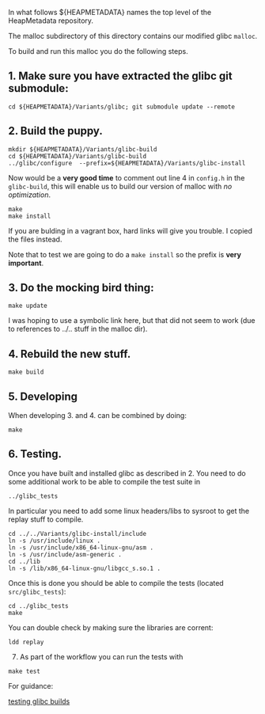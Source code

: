 In what follows  ${HEAPMETADATA} names the top level of the HeapMetadata
repository.

The malloc subdirectory of this directory contains our modified glibc `malloc`.

To build and run this malloc you do the following steps.


## 1.  Make sure you have extracted the glibc git submodule:

```
cd ${HEAPMETADATA}/Variants/glibc; git submodule update --remote
```

## 2. Build the puppy.

```
mkdir ${HEAPMETADATA}/Variants/glibc-build
cd ${HEAPMETADATA}/Variants/glibc-build
../glibc/configure  --prefix=${HEAPMETADATA}/Variants/glibc-install
```
Now would be a **very good time** to comment out line 4 in `config.h` in the
`glibc-build`, this will enable us to build our version of malloc with 
*no optimization*.
```
make
make install
```
If you are bulding in a vagrant box, hard links will give you trouble.
I copied the files instead.

Note that to test we are going to do a `make install` so the prefix is 
**very important**.

## 3. Do the mocking bird thing:

```
make update
```
I was hoping to use a symbolic link here, but that did not seem to work (due
to references to ../.. stuff in the malloc dir).

## 4. Rebuild the new stuff.

```
make build
```

## 5. Developing

When developing 3. and 4. can be combined by doing:

```
make
```

## 6. Testing. 

Once you have built and installed glibc as described in 2.
You need to do some additional work to be able to compile the test
suite in 
```
../glibc_tests
```
In particular you need to add some linux headers/libs to sysroot
to get the replay stuff to compile.
```
cd ../../Variants/glibc-install/include
ln -s /usr/include/linux . 
ln -s /usr/include/x86_64-linux-gnu/asm .
ln -s /usr/include/asm-generic .
cd ../lib
ln -s /lib/x86_64-linux-gnu/libgcc_s.so.1 .
```
Once this is done you should be able to compile the tests (located `src/glibc_tests`):
```
cd ../glibc_tests
make
```
You can double check by making sure the libraries are corrent:
```
ldd replay
```

7. As part of the workflow you can run the tests with 
```
make test
```

For guidance:

[testing glibc builds](https://sourceware.org/glibc/wiki/Testing/Builds)
